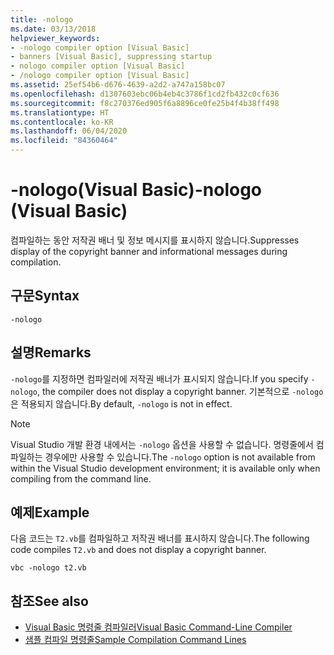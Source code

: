 ```yaml
---
title: -nologo
ms.date: 03/13/2018
helpviewer_keywords:
- -nologo compiler option [Visual Basic]
- banners [Visual Basic], suppressing startup
- nologo compiler option [Visual Basic]
- /nologo compiler option [Visual Basic]
ms.assetid: 25ef54b6-d676-4639-a2d2-a747a158bc07
ms.openlocfilehash: d1307603ebc06b4eb4c3786f1cd2fb432c0cf636
ms.sourcegitcommit: f8c270376ed905f6a8896ce0fe25b4f4b38ff498
ms.translationtype: HT
ms.contentlocale: ko-KR
ms.lasthandoff: 06/04/2020
ms.locfileid: "84360464"
---
```

# <a name="-nologo-visual-basic"></a><span data-ttu-id="de182-102">-nologo(Visual Basic)</span><span class="sxs-lookup"><span data-stu-id="de182-102">-nologo (Visual Basic)</span></span>
<span data-ttu-id="de182-103">컴파일하는 동안 저작권 배너 및 정보 메시지를 표시하지 않습니다.</span><span class="sxs-lookup"><span data-stu-id="de182-103">Suppresses display of the copyright banner and informational messages during compilation.</span></span>  
  
## <a name="syntax"></a><span data-ttu-id="de182-104">구문</span><span class="sxs-lookup"><span data-stu-id="de182-104">Syntax</span></span>  
  
```console  
-nologo  
```  
  
## <a name="remarks"></a><span data-ttu-id="de182-105">설명</span><span class="sxs-lookup"><span data-stu-id="de182-105">Remarks</span></span>  
 <span data-ttu-id="de182-106">`-nologo`를 지정하면 컴파일러에 저작권 배너가 표시되지 않습니다.</span><span class="sxs-lookup"><span data-stu-id="de182-106">If you specify `-nologo`, the compiler does not display a copyright banner.</span></span> <span data-ttu-id="de182-107">기본적으로 `-nologo`은 적용되지 않습니다.</span><span class="sxs-lookup"><span data-stu-id="de182-107">By default, `-nologo` is not in effect.</span></span>  
  
> [!NOTE]
> <span data-ttu-id="de182-108">Visual Studio 개발 환경 내에서는 `-nologo` 옵션을 사용할 수 없습니다. 명령줄에서 컴파일하는 경우에만 사용할 수 있습니다.</span><span class="sxs-lookup"><span data-stu-id="de182-108">The `-nologo` option is not available from within the Visual Studio development environment; it is available only when compiling from the command line.</span></span>  
  
## <a name="example"></a><span data-ttu-id="de182-109">예제</span><span class="sxs-lookup"><span data-stu-id="de182-109">Example</span></span>  
 <span data-ttu-id="de182-110">다음 코드는 `T2.vb`를 컴파일하고 저작권 배너를 표시하지 않습니다.</span><span class="sxs-lookup"><span data-stu-id="de182-110">The following code compiles `T2.vb` and does not display a copyright banner.</span></span>  
  
```console
vbc -nologo t2.vb  
```  
  
## <a name="see-also"></a><span data-ttu-id="de182-111">참조</span><span class="sxs-lookup"><span data-stu-id="de182-111">See also</span></span>

- [<span data-ttu-id="de182-112">Visual Basic 명령줄 컴파일러</span><span class="sxs-lookup"><span data-stu-id="de182-112">Visual Basic Command-Line Compiler</span></span>](index.md)
- [<span data-ttu-id="de182-113">샘플 컴파일 명령줄</span><span class="sxs-lookup"><span data-stu-id="de182-113">Sample Compilation Command Lines</span></span>](sample-compilation-command-lines.md)
